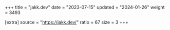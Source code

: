 +++
title = "jakk.dev"
date = "2023-07-15"
updated = "2024-01-26"
weight = 3493

[extra]
source = "https://jakk.dev/"
ratio = 67
size = 3
+++
